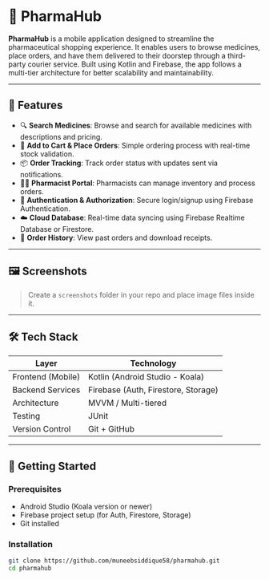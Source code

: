 # 💊 PharmaHub

**PharmaHub** is a mobile application designed to streamline the pharmaceutical shopping experience. It enables users to browse medicines, place orders, and have them delivered to their doorstep through a third-party courier service. Built using Kotlin and Firebase, the app follows a multi-tier architecture for better scalability and maintainability.

---

## 📱 Features

- 🔍 **Search Medicines**: Browse and search for available medicines with descriptions and pricing.
- 🛒 **Add to Cart & Place Orders**: Simple ordering process with real-time stock validation.
- 📦 **Order Tracking**: Track order status with updates sent via notifications.
- 👩‍⚕️ **Pharmacist Portal**: Pharmacists can manage inventory and process orders.
- 🔐 **Authentication & Authorization**: Secure login/signup using Firebase Authentication.
- ☁️ **Cloud Database**: Real-time data syncing using Firebase Realtime Database or Firestore.
- 🧾 **Order History**: View past orders and download receipts.

---

## 🖼️ Screenshots
> Create a `screenshots` folder in your repo and place image files inside it.

---

## 🛠️ Tech Stack

| Layer            | Technology                          |
|------------------|--------------------------------------|
| Frontend (Mobile)| Kotlin (Android Studio - Koala)     |
| Backend Services | Firebase (Auth, Firestore, Storage) |
| Architecture     | MVVM / Multi-tiered                 |
| Testing          | JUnit                               |
| Version Control  | Git + GitHub                        |

---

## 🚀 Getting Started

### Prerequisites

- Android Studio (Koala version or newer)
- Firebase project setup (for Auth, Firestore, Storage)
- Git installed

### Installation

```bash
git clone https://github.com/muneebsiddique58/pharmahub.git
cd pharmahub

